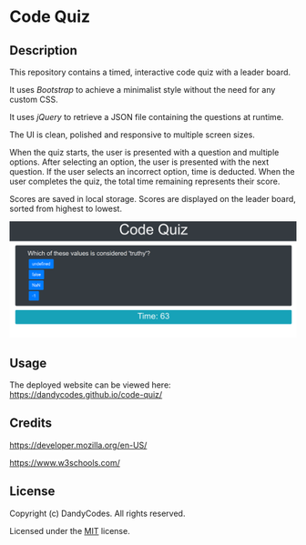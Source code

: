 # Code Quiz
## Description
This repository contains a timed, interactive code quiz with a leader board.

It uses *Bootstrap* to achieve a minimalist style without the need for any custom CSS.

It uses *jQuery* to retrieve a JSON file containing the questions at runtime.

The UI is clean, polished and responsive to multiple screen sizes.

When the quiz starts, the user is presented with a question and multiple options.
After selecting an option, the user is presented with the next question.
If the user selects an incorrect option, time is deducted.
When the user completes the quiz, the total time remaining represents their score.

Scores are saved in local storage.
Scores are displayed on the leader board, sorted from highest to lowest.

![a screenshot of the deployed website](assets/img/screenshot.png)
## Usage
The deployed website can be viewed here: https://dandycodes.github.io/code-quiz/
## Credits
https://developer.mozilla.org/en-US/

https://www.w3schools.com/
## License
Copyright (c) DandyCodes. All rights reserved.

Licensed under the [MIT](LICENSE) license.
